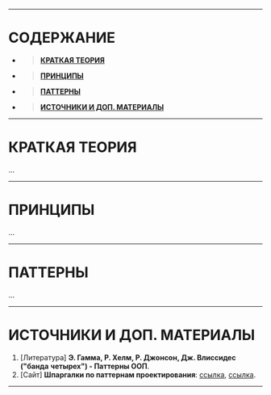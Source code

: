 ________________________________________________________________________

# СОДЕРЖАНИЕ #

- > **[КРАТКАЯ ТЕОРИЯ](#краткая-теория)**
- > **[ПРИНЦИПЫ](#принципы)**
- > **[ПАТТЕРНЫ](#паттерны)**
- > **[ИСТОЧНИКИ И ДОП. МАТЕРИАЛЫ](#источники-и-доп-материалы)**
________________________________________________________________________

# КРАТКАЯ ТЕОРИЯ #

...
________________________________________________________________________

# ПРИНЦИПЫ #

...
________________________________________________________________________

# ПАТТЕРНЫ #

...
________________________________________________________________________

# ИСТОЧНИКИ И ДОП. МАТЕРИАЛЫ #

1. [Литература] **Э. Гамма, Р. Хелм, Р. Джонсон, Дж. Влиссидес ("банда**
    **четырех") - Паттерны ООП**.
1. [Сайт] **Шпаргалки по паттернам проектирования**:
    [ссылка](http://refactoringu.ru/ru/design-patterns/catalog.html),
    [ссылка](https://bool.dev/blog/detail/gof-design-patterns).
________________________________________________________________________
